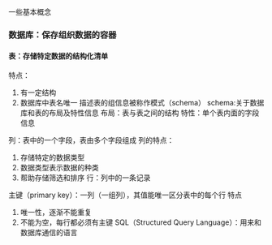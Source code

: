 一些基本概念

### 数据库：保存组织数据的容器
#### 表：存储特定数据的结构化清单
特点：
1. 有一定结构
2. 数据库中表名唯一
描述表的组信息被称作模式（schema）
schema:关于数据库和表的布局及特性信息
布局：表与表之间的结构
特性：单个表内面的字段信息

列：表中的一个字段，表由多个字段组成
列的特点：
1. 存储特定的数据类型
2. 数据类型表示数据的种类
3. 帮助存储筛选和排序
行：列中的一条记录

主键（primary key）：一列（一组列），其值能唯一区分表中的每个行
特点
1. 唯一性，逐渐不能重复
2. 不能为空，每行都必须有主键
SQL（Structured Query Language）：用来和数据库通信的语言


